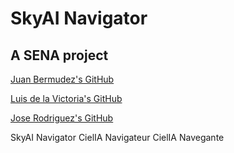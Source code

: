 # SkyAI Navigator
## A SENA project
[Juan Bermudez's GitHub](https://github.com/juanbermudezg)

[Luis de la Victoria's GitHub](https://github.com/fnandov10)

[Jose Rodriguez's GitHub](https://github.com/romacorp)

SkyAI Navigator
CielIA Navigateur
CielIA Navegante
